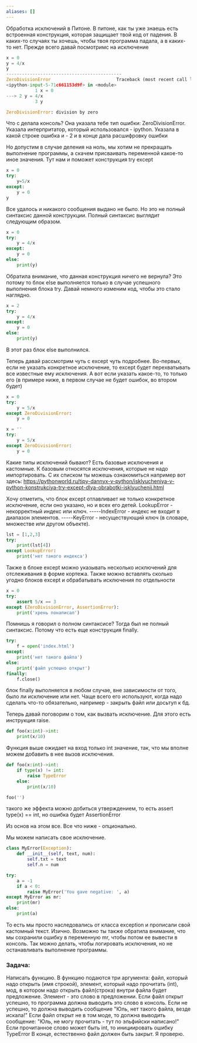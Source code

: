 ```yaml
---
aliases: []
---
```


Обработка исключений в Питоне.
В питоне, как ты уже знаешь есть встроенная конструкция, которая защищает твой код от падения. 
В каких-то случаях ты хочешь, чтобы твоя программа падала, а в каких-то нет. 
Прежде всего давай посмотримс на исключение
```py
x = 0
y = 4/x
y
--------------------------------------------
ZeroDivisionError                         Traceback (most recent call last)
<ipython-input-5-71c661153d9f> in <module>
           1 x = 0
---> 2 y = 4/x
           3 y

ZeroDivisionError: division by zero
```
Что с делала консоль? Она указала тебе тип ошибки: ZeroDivisionError. 
Указала интерпритатор, который использовался - ipython.
Указала в какой строке ошибка и - 2 и в конце дала расшифровку ошибки 

Но допустим в случае деления на ноль, мы хотим не прекращать выполнение программы, а скачем присваивать переменной какое-то иное значения.
Тут нам и поможет конструкция try except
```py
x = 0
try:
    y=5/x
except:
    y = 0
y
```
Все удалось и никакого сообщения выдано не было.
Но это не полный синтаксис данной конструкции. Полный синтаксис выглядит следующим образом.
```py
x = 0
try:
    y = 4/x
except:
    y = 0
else:
    print(y)
```
Обратила внимание, что данная конструкция ничего не вернула? Это потому то блок else выполняется только в случае успешного выполнения блока try.
Давай немного изменим код, чтобы это стало наглядно.
```py
x = 2
try:
    y = 4/x
except:
    y = 0
else:
    print(y)
```
В этот раз блок else выполнился. 

Теперь давай рассмотрим чуть с except чуть подробнее.
Во-первых, если не указать конкретное исключение, то except будет перехватывать все известные ему исключения.
А вот если указать какое-то, то только его (в примере ниже, в первом случае не будет ошибок, во втором будет)
```py
x = 0
try:
    y = 5/x
except ZeroDivisionError:
    y = 0

x = ''
try:
    y = 5/x
except ZeroDivisionError:
    y = 0
```
Какие типы исключений бывают? Есть базовые исключения и кастомные.
К базовым относятся исключения, которые не надо импортировать. С их списком ты можешь ознакомиться например вот здесь:
https://pythonworld.ru/tipy-dannyx-v-python/isklyucheniya-v-python-konstrukciya-try-except-dlya-obrabotki-isklyuchenij.html

Хочу отметить, что блок except отлавливает не только конкретное исключение, если оно указано, но и всех его детей.
LookupError - некорректный индекс или ключ.
-----IndexError - индекс не входит в диапазон элементов.
-----KeyError - несуществующий ключ (в словаре, множестве или другом объекте).
```py
lst = [1,2,3]
try:
    print(lst[4])
except LookupError:
    print('нет такого индекса')
```
Также в блоке except можно указывать несколько исключений для отслеживания в форме кортежа. Также можно вставлять сколько угодно блоков except и обрабатывать исключения по отдельности
```py
x = 0
try:
    assert 5/x == 3
except (ZeroDivisionError, AssertionError):
    print('хрень понаписал')
```
Помнишь я говорил о полном синтаксисе? Тогда был не полный синтаксис. Потому что есть еще конструкция finally.
```py
try:
    f = open('index.html')
except:
    print('нет такого файла')
else:
    print('файл успешно открыт')
finally:
    f.close()
```
блок finally выполняется в любом случае, вне зависимости от того, было ли исключение или нет. Чаще всего его используют, когда надо сделать что-то обязательно,
например - закрыть файл или досьтуп к бд.

Теперь давай поговорим о том, как вызвать исключение. Для этого есть инструкция raise. 
```py
def foo(x:int)->int:
    print(x/10)
```
Функция выше ожидает на вход только int значение, так, что мы вполне можем добавить в нее вызов исключения.
```py
def foo(x:int)->int:
    if type(x) != int:
        raise TypeError
    else:
        print(x/10)

foo('')
```
такого же эффекта можно добиться утверждением, то есть assert type(x) == int,  но ошибка будет AssertionError

Из основ на этом все. Все что ниже - опционально.

Мы можем написать свое исключение.
```py
class MyError(Exception):
    def __init__(self, text, num):
        self.txt = text
        self.n = num

try:
    a = -1
    if a < 0:
        raise MyError('You gave negative: ', a)
except MyError as mr:
    print(mr)
else:
    print(a)
```
То есть мы просто наследовались от класса exception и прописали свой кастомный текст. Изично.
Возможно ты также обратила внимание, что мы сохранили ошибку в переменную mr, чтобы потом ее вывести в консоль. Так можно делать, чтобы логировать исключения, но не останавливать выполнение программы.

### Задача:

Написать функцию.
В функцию подаются три аргумента: файл, который надо открыть (имя строкой), элемент, который надо прочитать (int), мод, в котором надо открыть файл(строка) внутри файла будет предложение. Элемент - это слово в предложении.
Если файл открыт успешно, то программа должна выводить это слово в консоль.
Если не успешно, то должна выводить сообщение "Юль, нет такого файла, везде искала!"
Если файл открыт не в том моде, то должна выводить сообщение: "Юль, не могу прочитать - тут по эльфийски написано!"
Если прочитанное слово может быть int, то инициировать ошибку TypeError
В конце, естественно файл должен быть закрыт. Я проверю.


